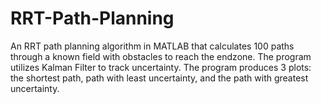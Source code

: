 # RRT-Path-Planning
An RRT path planning algorithm in MATLAB that calculates 100 paths through a known field with obstacles to reach the endzone. The program utilizes Kalman Filter to track uncertainty.  The program produces 3 plots: the shortest path, path with least uncertainty, and the path with greatest uncertainty.

